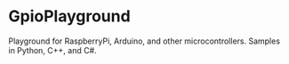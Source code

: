 # GpioPlayground
Playground for RaspberryPi, Arduino, and other microcontrollers.  Samples in Python, C++, and C#.
